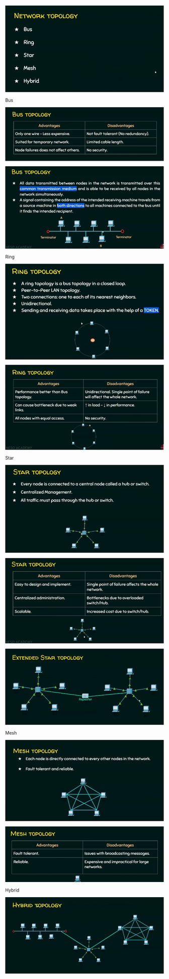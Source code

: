 ![img.png](img.png)

Bus

![img_2.png](img_2.png)

![img_1.png](img_1.png)

Ring

![img_3.png](img_3.png)

![img_4.png](img_4.png)

Star

![img_5.png](img_5.png)

![img_6.png](img_6.png)

![img_7.png](img_7.png)

Mesh 

![img_8.png](img_8.png)

![img_9.png](img_9.png)

Hybrid

![img_10.png](img_10.png)
